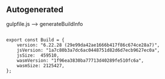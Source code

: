 



Autogenerated
-------------








gulpfile.js --> generateBuildInfo


  

```

export const Build = {
    version: "6.22.28 (29e99da42ae1666b417f86c674ce28a7)",
    jsVersion: "1a7c80b3a7dc6ac0448751d82d6d7ecb9627ec0a",
    jsSize:  459510,
    wasmVersion: "1f96ea3830ba77713d40289fe510fc6a",
    wasmSize: 2125427,
};


```




